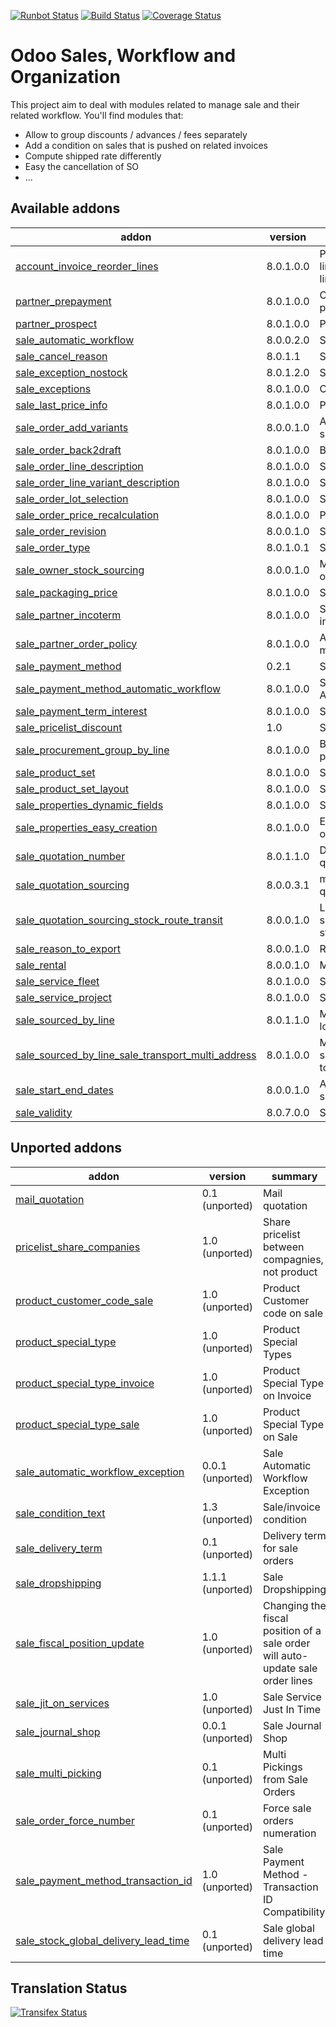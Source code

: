 [![Runbot Status](https://runbot.odoo-community.org/runbot/badge/flat/167/8.0.svg)](https://runbot.odoo-community.org/runbot/repo/github-com-oca-sale-workflow-167)
[![Build Status](https://travis-ci.org/OCA/sale-workflow.svg?branch=8.0)](https://travis-ci.org/OCA/sale-workflow)
[![Coverage Status](https://coveralls.io/repos/OCA/sale-workflow/badge.svg?branch=8.0&service=github)](https://coveralls.io/github/OCA/sale-workflow?branch=8.0)

Odoo Sales, Workflow and Organization
======================================

This project aim to deal with modules related to manage sale and their related workflow. You'll find modules that:

 - Allow to group discounts / advances / fees separately
 - Add a condition on sales that is pushed on related invoices
 - Compute shipped rate differently
 - Easy the cancellation of SO
 - ...

[//]: # (addons)
Available addons
----------------
addon | version | summary
--- | --- | ---
[account_invoice_reorder_lines](account_invoice_reorder_lines/) | 8.0.1.0.0 | Provide a new field on the invoice line form, allowing to manage the lines order.
[partner_prepayment](partner_prepayment/) | 8.0.1.0.0 | Option on partner to set prepayment policy
[partner_prospect](partner_prospect/) | 8.0.1.0.0 | Partner Prospect
[sale_automatic_workflow](sale_automatic_workflow/) | 8.0.0.2.0 | Sale Automatic Workflow
[sale_cancel_reason](sale_cancel_reason/) | 8.0.1.1 | Sale Cancel Reason
[sale_exception_nostock](sale_exception_nostock/) | 8.0.1.2.0 | Sale stock exception
[sale_exceptions](sale_exceptions/) | 8.0.1.0.0 | Custom exceptions on sale order
[sale_last_price_info](sale_last_price_info/) | 8.0.1.0.0 | Product Last Price Info - Sale
[sale_order_add_variants](sale_order_add_variants/) | 8.0.0.1.0 | Add variants from template into sale order
[sale_order_back2draft](sale_order_back2draft/) | 8.0.1.0.0 | Back to draft on sales orders
[sale_order_line_description](sale_order_line_description/) | 8.0.1.0.0 | Sale order line description
[sale_order_line_variant_description](sale_order_line_variant_description/) | 8.0.1.0.0 | Sale order line variant description
[sale_order_lot_selection](sale_order_lot_selection/) | 8.0.1.0.0 | Sale Order Lot Selection
[sale_order_price_recalculation](sale_order_price_recalculation/) | 8.0.1.0.0 | Price recalculation in sales orders
[sale_order_revision](sale_order_revision/) | 8.0.0.1.0 | Sale order revisions
[sale_order_type](sale_order_type/) | 8.0.1.0.1 | Sale Order Types
[sale_owner_stock_sourcing](sale_owner_stock_sourcing/) | 8.0.0.1.0 | Manage stock ownership on sale order lines
[sale_packaging_price](sale_packaging_price/) | 8.0.1.0.0 | Sale Packaging Price
[sale_partner_incoterm](sale_partner_incoterm/) | 8.0.1.0.0 | Set the customer preferred incoterm on each sales order
[sale_partner_order_policy](sale_partner_order_policy/) | 8.0.1.0.0 | Adds customer create invoice method on partner form
[sale_payment_method](sale_payment_method/) | 0.2.1 | Sale Payment Method
[sale_payment_method_automatic_workflow](sale_payment_method_automatic_workflow/) | 8.0.1.0.0 | Sale Payment Method - Automatic Worflow (link module)
[sale_payment_term_interest](sale_payment_term_interest/) | 8.0.1.0.0 | Sales Payment Term Interests
[sale_pricelist_discount](sale_pricelist_discount/) | 1.0 | Sale Pricelist Discount
[sale_procurement_group_by_line](sale_procurement_group_by_line/) | 8.0.1.0.0 | Base module for multiple procurement group by Sale order
[sale_product_set](sale_product_set/) | 8.0.1.0.0 | Sale product set
[sale_product_set_layout](sale_product_set_layout/) | 8.0.1.0.0 | Sale product set layout
[sale_properties_dynamic_fields](sale_properties_dynamic_fields/) | 8.0.1.0.0 | Sale properties dynamic fields
[sale_properties_easy_creation](sale_properties_easy_creation/) | 8.0.1.0.0 | Easing properties input in sale order line
[sale_quotation_number](sale_quotation_number/) | 8.0.1.1.0 | Different sequence for sale quotations
[sale_quotation_sourcing](sale_quotation_sourcing/) | 8.0.0.3.1 | manual sourcing of sale quotations
[sale_quotation_sourcing_stock_route_transit](sale_quotation_sourcing_stock_route_transit/) | 8.0.0.1.0 | Link module for sale_quotation_sourcing + stock_route_transit
[sale_reason_to_export](sale_reason_to_export/) | 8.0.0.1.0 | Reason to export in Sales Order
[sale_rental](sale_rental/) | 8.0.0.1.0 | Manage Rental of Products
[sale_service_fleet](sale_service_fleet/) | 8.0.1.0.0 | Sale Service Fleet
[sale_service_project](sale_service_project/) | 8.0.1.0.0 | Sale Service Project
[sale_sourced_by_line](sale_sourced_by_line/) | 8.0.1.1.0 | Multiple warehouse source locations for Sale order
[sale_sourced_by_line_sale_transport_multi_address](sale_sourced_by_line_sale_transport_multi_address/) | 8.0.1.0.0 | Make sale_sourced_by_line and sale_transport_multi_addresswork together
[sale_start_end_dates](sale_start_end_dates/) | 8.0.0.1.0 | Adds start date and end date on sale order lines
[sale_validity](sale_validity/) | 8.0.7.0.0 | Sales Quotation Validity Date

Unported addons
---------------
addon | version | summary
--- | --- | ---
[mail_quotation](mail_quotation/) | 0.1 (unported) | Mail quotation
[pricelist_share_companies](pricelist_share_companies/) | 1.0 (unported) | Share pricelist between compagnies, not product
[product_customer_code_sale](product_customer_code_sale/) | 1.0 (unported) | Product Customer code on sale
[product_special_type](product_special_type/) | 1.0 (unported) | Product Special Types
[product_special_type_invoice](product_special_type_invoice/) | 1.0 (unported) | Product Special Type on Invoice
[product_special_type_sale](product_special_type_sale/) | 1.0 (unported) | Product Special Type on Sale
[sale_automatic_workflow_exception](sale_automatic_workflow_exception/) | 0.0.1 (unported) | Sale Automatic Workflow Exception
[sale_condition_text](sale_condition_text/) | 1.3 (unported) | Sale/invoice condition
[sale_delivery_term](sale_delivery_term/) | 0.1 (unported) | Delivery term for sale orders
[sale_dropshipping](sale_dropshipping/) | 1.1.1 (unported) | Sale Dropshipping
[sale_fiscal_position_update](sale_fiscal_position_update/) | 1.0 (unported) | Changing the fiscal position of a sale order will auto-update sale order lines
[sale_jit_on_services](sale_jit_on_services/) | 1.0 (unported) | Sale Service Just In Time
[sale_journal_shop](sale_journal_shop/) | 0.0.1 (unported) | Sale Journal Shop
[sale_multi_picking](sale_multi_picking/) | 0.1 (unported) | Multi Pickings from Sale Orders
[sale_order_force_number](sale_order_force_number/) | 0.1 (unported) | Force sale orders numeration
[sale_payment_method_transaction_id](sale_payment_method_transaction_id/) | 1.0 (unported) | Sale Payment Method - Transaction ID Compatibility
[sale_stock_global_delivery_lead_time](sale_stock_global_delivery_lead_time/) | 0.1 (unported) | Sale global delivery lead time

[//]: # (end addons)

Translation Status
------------------
[![Transifex Status](https://www.transifex.com/projects/p/OCA-sale-workflow-8-0/chart/image_png)](https://www.transifex.com/projects/p/OCA-sale-workflow-8-0)
